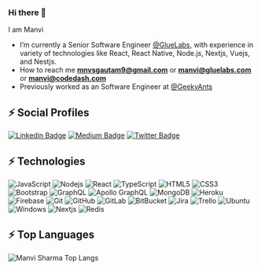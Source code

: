 ### Hi there 👋

I am Manvi

- I’m currently a Senior Software Engineer [@GlueLabs](https://gluelabs.com/), with experience in variety of technologies like React, React Native, Node.js, Nextjs, Vuejs, and Nestjs.
- How to reach me **mnvsgautam9@gmail.com** or **manvi@gluelabs.com** or **manvi@codedash.com**
- Previously worked as an Software Engineer at [@GeekyAnts](https://geekyants.com/)

## ⚡ Social Profiles

[![Linkedin Badge](https://img.shields.io/badge/-manvigautam09-blue?style=flat-square&logo=Linkedin&logoColor=white&link=https://www.linkedin.com/in/manvigautam09/)](https://www.linkedin.com/in/manvigautam09/)
[![Medium Badge](https://img.shields.io/badge/-@mnvsgautam9-03a57a?style=flat-square&labelColor=000000&logo=Medium&link=https://medium.com/@mnvsgautam9/)](https://medium.com/@mnvsgautam9)
[![Twitter Badge](https://img.shields.io/badge/-@manvigautam09-15202B?style=flat-square&labelColor=white&logo=Twitter&link=https://twitter.com/manvigautam09)](https://twitter.com/manvigautam09)

## ⚡ Technologies 

![JavaScript](https://img.shields.io/badge/-JavaScript-black?style=flat-square&logo=javascript)
![Nodejs](https://img.shields.io/badge/-Nodejs-black?style=flat-square&logo=Node.js)
![React](https://img.shields.io/badge/-React-black?style=flat-square&logo=react)
![TypeScript](https://img.shields.io/badge/-TypeScript-007ACC?style=flat-square&logo=typescript)
![HTML5](https://img.shields.io/badge/-HTML5-E34F26?style=flat-square&logo=html5&logoColor=white)
![CSS3](https://img.shields.io/badge/-CSS3-1572B6?style=flat-square&logo=css3)
![Bootstrap](https://img.shields.io/badge/-Bootstrap-563D7C?style=flat-square&logo=bootstrap)
![GraphQL](https://img.shields.io/badge/-GraphQL-E10098?style=flat-square&logo=graphql)
![Apollo GraphQL](https://img.shields.io/badge/-Apollo%20GraphQL-311C87?style=flat-square&logo=apollo-graphql)
![MongoDB](https://img.shields.io/badge/-MongoDB-black?style=flat-square&logo=mongodb)
![Heroku](https://img.shields.io/badge/-Heroku-430098?style=flat-square&logo=heroku)
![Firebase](https://img.shields.io/badge/-Firebase-black?style=flat-square&logo=firebase)
![Git](https://img.shields.io/badge/-Git-black?style=flat-square&logo=git)
![GitHub](https://img.shields.io/badge/-GitHub-181717?style=flat-square&logo=github)
![GitLab](https://img.shields.io/badge/-GitLab-FCA121?style=flat-square&logo=gitlab)
![BitBucket](https://img.shields.io/badge/-BitBucket-darkblue?style=flat-square&logo=bitbucket)
![Jira](https://img.shields.io/badge/-jira-black?style=flat-square&logo=jira)
![Trello](https://img.shields.io/badge/-Trello-black?style=flat-square&logo=trello)
![Ubuntu](https://img.shields.io/badge/-Ubuntu-black?style=flat-square&logo=ubuntu)
![Windows](https://img.shields.io/badge/-Windows-black?style=flat-square&logo=windows)
![Nextjs](https://img.shields.io/badge/-nextjs-E10098?style=flat-square&logo=nextjs)
![Redis](https://img.shields.io/badge/-redis-black?style=flat-square&logo=redis)

## ⚡ Top Languages

<p><img align="left" src="https://github-readme-stats.vercel.app/api/top-langs/?username=manvigautam09&layout=compact&hide=html" alt="Manvi Sharma Top Langs" /></p>
